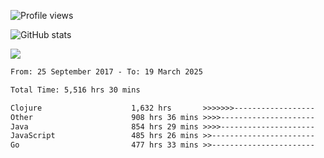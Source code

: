 ![Profile views](https://komarev.com/ghpvc/?username=liuchong)

![GitHub stats](https://github-readme-stats.vercel.app/api?username=liuchong&show_icons=true)

<img src="https://cr-skills-chart-widget.azurewebsites.net/api/api?username=liuchong&skills=Java,JavaScript,Python,Go,Rust,Zig&show-other-skills=true"/>

<!--START_SECTION:waka-->

```txt
From: 25 September 2017 - To: 19 March 2025

Total Time: 5,516 hrs 30 mins

Clojure                    1,632 hrs       >>>>>>>------------------   29.58 %
Other                      908 hrs 36 mins >>>>---------------------   16.47 %
Java                       854 hrs 29 mins >>>>---------------------   15.49 %
JavaScript                 485 hrs 26 mins >>-----------------------   08.80 %
Go                         477 hrs 33 mins >>-----------------------   08.66 %
```

<!--END_SECTION:waka-->
